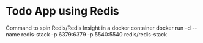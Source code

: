 # Todo App using Redis

Command to spin Redis/Redis Insight in a docker container
docker run -d --name redis-stack -p 6379:6379 -p 5540:5540 redis/redis-stack